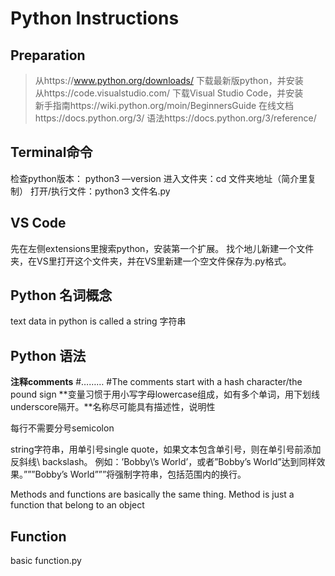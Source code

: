 # Python Instructions

## Preparation
> 从https://www.python.org/downloads/ 下载最新版python，并安装  
> 从https://code.visualstudio.com/ 下载Visual Studio Code，并安装  
> 新手指南https://wiki.python.org/moin/BeginnersGuide 
> 在线文档https://docs.python.org/3/ 
> 语法https://docs.python.org/3/reference/ 


## Terminal命令    
检查python版本： python3 —version
进入文件夹：cd 文件夹地址（简介里复制）
打开/执行文件：python3 文件名.py

## VS Code
先在左侧extensions里搜索python，安装第一个扩展。
找个地儿新建一个文件夹，在VS里打开这个文件夹，并在VS里新建一个空文件保存为.py格式。

## Python 名词概念
text data in python is called a string 字符串
  
## Python 语法
**注释comments**
#………	#The comments start with a hash character/the pound sign
**变量习惯于用小写字母lowercase组成，如有多个单词，用下划线underscore隔开。**名称尽可能具有描述性，说明性

每行不需要分号semicolon

string字符串，用单引号single quote，如果文本包含单引号，则在单引号前添加反斜线\ backslash。 例如：’Bobby\’s World’，或者”Bobby’s World”达到同样效果。”””Bobby’s World”””将强制字符串，包括范围内的换行。

Methods and functions are basically the same thing. Method is just a function that belong to an object
## Function
basic function.py
